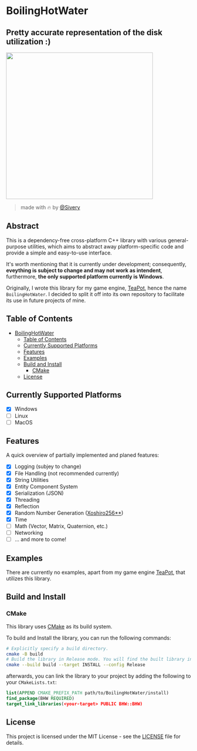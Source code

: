 # BoilingHotWater

## Pretty accurate representation of the disk utilization :)
<img src='https://github.com/siveryt/BoilingHotWater/assets/50551841/8d1253a7-f8a6-472a-be33-f3799d2beb86' width='400'>

> made with :fire: by [@Sivery](https://github.com/siveryt)

## Abstract
This is a dependency-free cross-platform C++ library with various general-purpose utilities, which aims to abstract away platform-specific code and provide a simple and easy-to-use interface.

It's worth mentioning that it is currently under development; consequently, **eveything is subject to change and may not work as intendent**, furthermore, **the only supported platform currently is Windows**.

Originally, I wrote this library for my game engine, [TeaPot](https://github.com/NextLegacy/Engine), hence the name `BoilingHotWater`. I decided to split it off into its own repository to facilitate its use in future projects of mine.

## Table of Contents
- [BoilingHotWater](#boilinghotwater)
  - [Table of Contents](#table-of-contents)
  - [Currently Supported Platforms](#currently-supported-platforms)
  - [Features](#features)
  - [Examples](#examples)
  - [Build and Install](#build-and-install)
    - [CMake](#cmake)
  - [License](#license)

## Currently Supported Platforms
- [X] Windows
- [ ] Linux
- [ ] MacOS

## Features

A quick overview of partially implemented and planed features:

- [X] Logging (subjey to change)
- [X] File Handling (not recommended currently)
- [X] String Utilities
- [X] Entity Component System 
- [X] Serialization (JSON)
- [X] Threading
- [X] Reflection
- [X] Random Number Generation ([Xoshiro256**](https://prng.di.unimi.it/))
- [X] Time
- [ ] Math (Vector, Matrix, Quaternion, etc.)
- [ ] Networking
- [ ] ... and more to come!

## Examples
  
There are currently no examples, apart from my game engine [TeaPot](https://github.com/NextLegacy/Engine), that utilizes this library.

## Build and Install

### CMake

This library uses [CMake](https://cmake.org/) as its build system.

To build and Install the library, you can run the following commands:

```bash
# Explicitly specify a build directory.
cmake -B build
# Build the library in Release mode. You will find the built library in the `install` directory.
cmake --build build --target INSTALL --config Release
```

afterwards, you can link the library to your project by adding the following to your `CMakeLists.txt`:

```cmake
list(APPEND CMAKE_PREFIX_PATH path/to/BoilingHotWater/install)
find_package(BHW REQUIRED)
target_link_libraries(<your-target> PUBLIC BHW::BHW)
```

## License

This project is licensed under the MIT License - see the [LICENSE](LICENSE) file for details.

